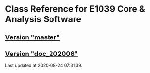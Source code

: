 # Class Reference for E1039 Core & Analysis Software
## [Version "master"](master/)
## [Version "doc_202006"](doc_202006/)
Last updated at 2020-08-24 07:31:39.

